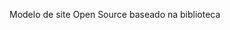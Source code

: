 Modelo de site Open Source baseado na biblioteca <a href="https://demos.creative-tim.com/nextjs-material-kit?ref=njsmk-readme" />